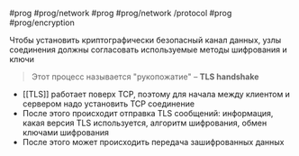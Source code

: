 #prog #prog/network  #prog #prog/network /protocol #prog #prog/encryption

Чтобы установить криптографически безопасный канал данных, узлы соединения должны согласовать используемые методы шифрования и ключи

> Этот процесс называется "рукопожатие" – **TLS handshake**

- [[TLS]] работает поверх TCP, поэтому для начала между клиентом и сервером надо установить TCP соединение
- После этого происходит отправка TLS сообщений: информация, какая версия TLS используется, алгоритм шифрования, обмен ключами шифрования
- После этого может происходить передача зашифрованных данных